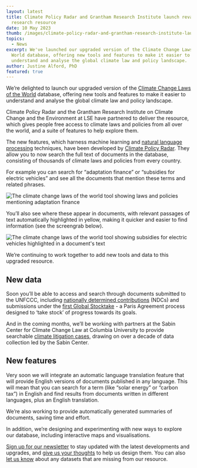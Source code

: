 ```yaml
---
layout: latest
title: Climate Policy Radar and Grantham Research Institute launch revamped
  research resource
date: 10 May 2023
thumb: /images/climate-policy-radar-and-grantham-research-institute-launch-revamped-research-resource/climate-change-laws-of-the-world.jpg
topics:
  - News
excerpt: We've launched our upgraded version of the Climate Change Laws of the
  World database, offering new tools and features to make it easier to
  understand and analyse the global climate law and policy landscape.
author: Justine Alford, PhD
featured: true
---
```

We’re delighted to launch our upgraded version of the [Climate Change Laws of the World](https://climate-laws.org/) database, offering new tools and features to make it easier to understand and analyse the global climate law and policy landscape.

Climate Policy Radar and the Grantham Research Institute on Climate Change and the Environment at LSE have partnered to deliver the resource, which gives people free access to climate laws and policies from all over the world, and a suite of features to help explore them.

The new features, which harness machine learning and [natural language processing](https://climatepolicyradar.org/latest/building-natural-language-search-for-climate-change-laws-and-policies) techniques, have been developed by [Climate Policy Radar](https://app.climatepolicyradar.org/). They allow you to now search the full text of documents in the database, consisting of thousands of climate laws and policies from every country. 

For example you can search for “adaptation finance” or “subsidies for electric vehicles” and see all the documents that mention these terms and related phrases.

![The climate change laws of the world tool showing laws and policies mentioning adaptation finance](/images/climate-policy-radar-and-grantham-research-institute-launch-revamped-research-resource/adaptation-finance.jpg)

You’ll also see where these appear in documents, with relevant passages of text automatically highlighted in yellow, making it quicker and easier to find information (see the screengrab below).

![The climate change laws of the world tool showing subsidies for electric vehicles highlighted in a document's text](/images/climate-policy-radar-and-grantham-research-institute-launch-revamped-research-resource/subsidies-for-electric-vehicles.jpg)

We’re continuing to work together to add new tools and data to this upgraded resource. 

## New data

Soon you’ll be able to access and search through documents submitted to the UNFCCC, including [nationally determined contributions](https://unfccc.int/process-and-meetings/the-paris-agreement/nationally-determined-contributions-ndcs) (NDCs) and submissions under the [first Global Stocktake](https://unfccc.int/topics/global-stocktake) - a Paris Agreement process designed to ‘take stock’ of progress towards its goals. 

And in the coming months, we’ll be working with partners at the Sabin Center for Climate Change Law at Columbia University to provide searchable [climate litigation cases](http://climatecasechart.com/), drawing on over a decade of data collection led by the Sabin Center.

## New features

Very soon we will integrate an automatic language translation feature that will provide English versions of documents published in any language. This will mean that you can search for a term (like “solar energy” or “carbon tax”) in English and find results from documents written in different languages, plus an English translation.

We’re also working to provide automatically generated summaries of documents, saving time and effort.

In addition, we’re designing and experimenting with new ways to explore our database, including interactive maps and visualisations.

[Sign up for our newsletter](https://3566c5a7.sibforms.com/serve/MUIEAPkXK4liqQjleE87527EfcD9gDzY26dQhnJOxNeXZK_TvEAjl_Qu7rrkysJS2ODrj1LioiH24HTGbul2vS1sAxYCPHtu7PgnhZrAE9yCfaFrJ7vzmvBc3u87cs_pkC_99nQ2AqBONHtLwErrV7mcVga2qNlO1xetSeqVVWYsrVPRjg6Rc978eQEMasGQc4PFgIfMFza8TJEv) to stay updated with the latest developments and upgrades, and [give us your thoughts](https://forms.gle/RMz8JZAfob5w5U5U9) to help us design them. You can also [let us know](https://forms.gle/2egGQ8go458aoyh7A) about any datasets that are missing from our resource.